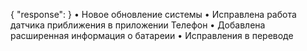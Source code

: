{
  "response": 
  }
• Новое обновление системы
• Исправлена работа датчика приближения в приложении Телефон
• Добавлена расширенная информация о батареии
• Исправления в переводе
